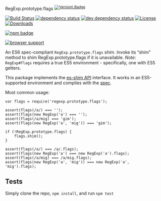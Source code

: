 RegExp.prototype.flags <sup>[![Version\ Badge](http://versionbadg.es/es-shims/RegExp.prototype.flags.svg)](https://npmjs.com/package/regexp.prototype.flags)</sup>

[![Build Status](https://travis-ci.org/es-shims/RegExp.prototype.flags.svg)](https://travis-ci.org/es-shims/RegExp.prototype.flags) [![dependency status](https://david-dm.org/es-shims/RegExp.prototype.flags.svg)](https://david-dm.org/es-shims/RegExp.prototype.flags) [![dev dependency status](https://david-dm.org/es-shims/RegExp.prototype.flags/dev-status.svg)](https://david-dm.org/es-shims/RegExp.prototype.flags#info=devDependencies) [![License](http://img.shields.io/npm/l/regexp.prototype.flags.svg)](LICENSE) [![Downloads](http://img.shields.io/npm/dm/regexp.prototype.flags.svg)](http://npm-stat.com/charts.html?package=regexp.prototype.flags)

[![npm badge](https://nodei.co/npm/regexp.prototype.flags.png?downloads=true&stars=true)](https://npmjs.com/package/regexp.prototype.flags)

[![browser support](https://ci.testling.com/es-shims/RegExp.prototype.flags.png)](https://ci.testling.com/es-shims/RegExp.prototype.flags)

An ES6 spec-compliant `RegExp.prototype.flags` shim. Invoke its “shim” method to shim RegExp.prototype.flags if it is unavailable. *Note*: `RegExp#flags` requires a true ES5 environment - specifically, one with ES5 getters.

This package implements the [es-shim API](https://github.com/es-shims/api) interface. It works in an ES5-supported environment and complies with the [spec](http://www.ecma-international.org/ecma-262/6.0/#sec-get-regexp.prototype.flags).

Most common usage:

    var flags = require('regexp.prototype.flags');

    assert(flags(/a/) === '');
    assert(flags(new RegExp('a') === '');
    assert(flags(/a/mig) === 'gim');
    assert(flags(new RegExp('a', 'mig')) === 'gim');

    if (!RegExp.prototype.flags) {
        flags.shim();
    }

    assert(flags(/a/) === /a/.flags);
    assert(flags(new RegExp('a') === new RegExp('a').flags);
    assert(flags(/a/mig) === /a/mig.flags);
    assert(flags(new RegExp('a', 'mig')) === new RegExp('a', 'mig').flags);

Tests
-----

Simply clone the repo, `npm install`, and run `npm test`
